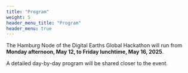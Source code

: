 ```yaml
---
title: "Program"
weight: 5
header_menu_title: "Program"
header_menu: true
---
```

The Hamburg Node of the Digital Earths Global Hackathon will run from **Monday afternoon, May 12, to Friday lunchtime, May 16, 2025**.

A detailed day-by-day program will be shared closer to the event. 

